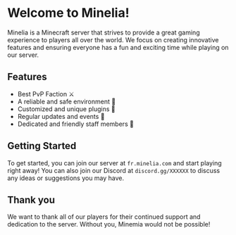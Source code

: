 # Welcome to Minelia!

Minelia is a Minecraft server that strives to provide a great gaming experience to players all over the world. We focus on creating innovative features and ensuring everyone has a fun and exciting time while playing on our server. 

## Features
- Best PvP Faction ⚔
- A reliable and safe environment 🦦
- Customized and unique plugins 🧾
- Regular updates and events 🎉
- Dedicated and friendly staff members 🗿 

## Getting Started
To get started, you can join our server at `fr.minelia.com` and start playing right away! You can also join our Discord at `discord.gg/XXXXXX` to discuss any ideas or suggestions you may have.

## Thank you
We want to thank all of our players for their continued support and dedication to the server. Without you, Minemia would not be possible!

